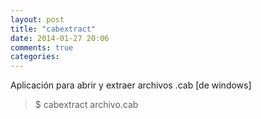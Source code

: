 ```yaml
---
layout: post
title: "cabextract"
date: 2014-01-27 20:06
comments: true
categories: 
---
```

Aplicación para abrir y extraer archivos .cab [de windows]

>$ cabextract archivo.cab


